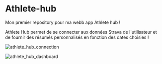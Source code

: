 # Athlete-hub
Mon premier repository pour ma webb app Athlete hub !

Athlete Hub permet de se connecter aux données Strava de l'utilisateur et de fournir des résumés personnalisés en fonction des dates choisies !

![athlete_hub_connection](https://github.com/user-attachments/assets/8a473004-0188-4c48-a08d-5b774e0a17f6)

![athlete_hub_dashboard](https://github.com/user-attachments/assets/70103db5-8085-4a2e-92d5-fc6be350eb0c)


